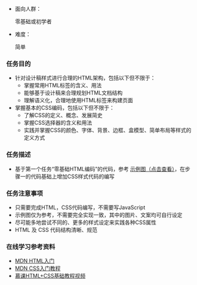 - 面向人群：

  零基础或初学者

- 难度：

  简单

### 任务目的

- 针对设计稿样式进行合理的HTML架构，包括以下但不限于：
  - 掌握常用HTML标签的含义、用法
  - 能够基于设计稿来合理规划HTML文档结构
  - 理解语义化，合理地使用HTML标签来构建页面
- 掌握基本的CSS编码，包括以下但不限于：
  - 了解CSS的定义、概念、发展简史
  - 掌握CSS选择器的含义和用法
  - 实践并掌握CSS的颜色、字体、背景、边框、盒模型、简单布局等样式的定义方式

### 任务描述

- 基于第一个任务“零基础HTML编码”的代码，参考 [示例图（点击查看）](http://7xrp04.com1.z0.glb.clouddn.com/task_1_2_1.jpg)，在步骤一的代码基础上增加CSS样式代码的编写

### 任务注意事项

- 只需要完成HTML，CSS代码编写，不需要写JavaScript
- 示例图仅为参考，不需要完全实现一致，其中的图片、文案均可自行设定
- 尽可能多地尝试不同的、更多的样式设定来实践各种CSS属性
- HTML 及 CSS 代码结构清晰、规范

### 在线学习参考资料

- [MDN HTML入门](https://developer.mozilla.org/zh-CN/docs/Web/Guide/HTML/Introduction)
- [MDN CSS入门教程](https://developer.mozilla.org/zh-CN/docs/Web/Guide/CSS/Getting_started)
- [慕课HTML+CSS基础教程视频](http://www.imooc.com/learn/9)